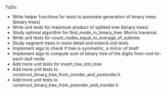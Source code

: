 ToDo:

- Write helper functions for tests to automate generation of binary trees (binary trees)
- Write unit tests for maximum product of splitted tree (binary trees)
- Study optimal algorithm for find_mode_in_binary_tree: Morris traversal.
- Write unit tests for count_nodes_equal_to_average_of_subtree.
- Study segment trees in more detail and extend unit tests.
- Implement algo to check if tree is symmetric, a mirror of itself
- Implement algo to compute sum of binary tree of the digits from root-to-each-leaf-node
- Add more unit tests for insert_tow_into_tree
- Add more unit tests to construct_binary_tree_from_inorder_and_postorder.h
- Add more unit tests to construct_binary_tree_from_preorder_and_inorder.h

